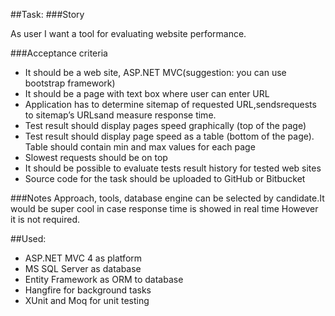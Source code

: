 ##Task:
###Story

As user I want a tool for evaluating website performance. 

###Acceptance criteria

- It should be a web site, ASP.NET MVC(suggestion: you can use bootstrap framework)
- It should be a page with text box where user can enter URL
- Application has to determine sitemap of requested URL,sendsrequests to sitemap’s URLsand measure response time.
- Test result should display pages speed graphically (top of the page)
- Test result should display page speed as a table (bottom of the page). Table should contain min and max values for each page
- Slowest requests should be on top
- It should be possible to evaluate tests result history for tested web sites
- Source code for the task should be uploaded to GitHub or Bitbucket

###Notes
Approach, tools, database engine can be selected by candidate.It would be super cool in case response time is showed in real time
However it is not required. 

##Used:
- ASP.NET MVC 4 as platform
- MS SQL Server as database
- Entity Framework as ORM to database
- Hangfire for background tasks
- XUnit and Moq for unit testing
